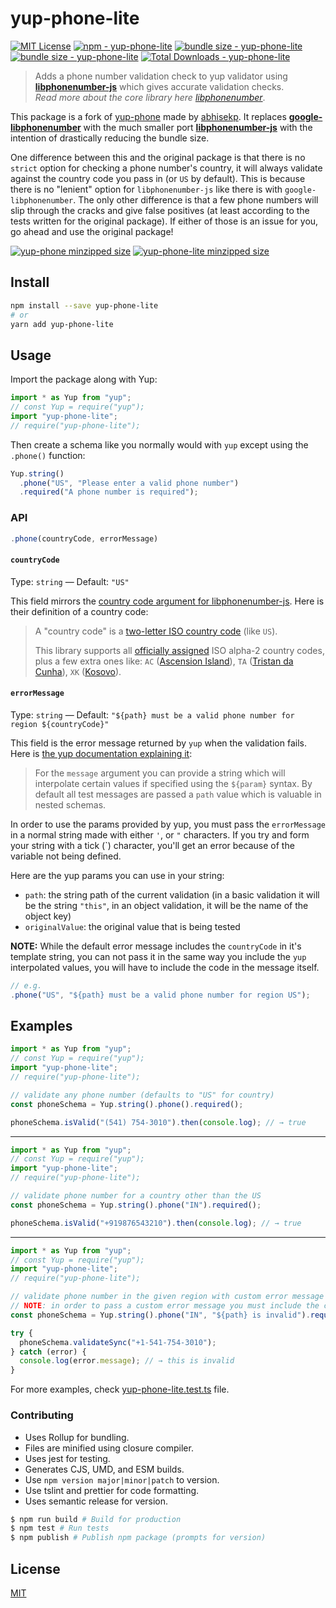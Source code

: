 # yup-phone-lite

[![MIT License](https://badgen.net/github/license/csandman/yup-phone-lite "MIT License")](LICENSE)
[![npm - yup-phone-lite](https://img.shields.io/npm/v/yup-phone-lite "yup-phone-lite npm")](https://www.npmjs.com/package/yup-phone-lite)
[![bundle size - yup-phone-lite](https://badgen.net/bundlephobia/min/yup-phone-lite "yup-phone-lite bundlephobia")](https://bundlephobia.com/result?p=yup-phone-lite)
[![bundle size - yup-phone-lite](https://badgen.net/bundlephobia/minzip/yup-phone-lite "yup-phone-lite bundlephobia")](https://bundlephobia.com/result?p=yup-phone-lite)
[![Total Downloads - yup-phone-lite](https://badgen.net/npm/dt/yup-phone-lite?color=blue "yup-phone-lite npm downloads")](https://bundlephobia.com/result?p=yup-phone-lite)

> Adds a phone number validation check to yup validator using [**libphonenumber-js**](https://www.npmjs.com/package/libphonenumber-js) which gives accurate validation checks.  
> _Read more about the core library here_ [_libphonenumber_](https://github.com/googlei18n/libphonenumber/blob/master/README.md#readme).

This package is a fork of [yup-phone](https://github.com/abhisekp/yup-phone) made by [abhisekp](https://github.com/abhisekp). It replaces [**google-libphonenumber**](https://www.npmjs.com/package/google-libphonenumber) with the much smaller port [**libphonenumber-js**](https://www.npmjs.com/package/libphonenumber-js) with the intention of drastically reducing the bundle size.

One difference between this and the original package is that there is no `strict` option for checking a phone number's country, it will always validate against the country code you pass in (or `US` by default). This is because there is no "lenient" option for `libphonenumber-js` like there is with `google-libphonenumber`. The only other difference is that a few phone numbers will slip through the cracks and give false positives (at least according to the tests written for the original package). If either of those is an issue for you, go ahead and use the original package!

[![yup-phone minzipped size](https://badgen.net/bundlephobia/minzip/yup-phone?label=yup-phone "yup-phone bundlephobia")](https://bundlephobia.com/result?p=yup-phone)
[![yup-phone-lite minzipped size](https://badgen.net/bundlephobia/minzip/yup-phone-lite?label=yup-phone-lite "yup-phone-lite bundlephobia")](https://bundlephobia.com/result?p=yup-phone-lite)

## Install

```sh
npm install --save yup-phone-lite
# or
yarn add yup-phone-lite
```

## Usage

Import the package along with Yup:

```js
import * as Yup from "yup";
// const Yup = require("yup");
import "yup-phone-lite";
// require("yup-phone-lite");
```

Then create a schema like you normally would with `yup` except using the `.phone()` function:

```js
Yup.string()
  .phone("US", "Please enter a valid phone number")
  .required("A phone number is required");
```

### API

```js
.phone(countryCode, errorMessage)
```

#### `countryCode`

Type: `string` — Default: `"US"`

This field mirrors the [country code argument for libphonenumber-js](https://github.com/catamphetamine/libphonenumber-js#country-code). Here is their definition of a country code:

> A "country code" is a [two-letter ISO country code](https://en.wikipedia.org/wiki/ISO_3166-1_alpha-2) (like `US`).
>
> This library supports all [officially assigned](https://en.wikipedia.org/wiki/ISO_3166-1_alpha-2#Officially_assigned_code_elements) ISO alpha-2 country codes, plus a few extra ones like: `AC` ([Ascension Island](https://en.wikipedia.org/wiki/Ascension_Island)), `TA` ([Tristan da Cunha](https://en.wikipedia.org/wiki/Tristan_da_Cunha)), `XK` ([Kosovo](https://en.wikipedia.org/wiki/Kosovo)).

#### `errorMessage`

Type: `string` — Default: `"${path} must be a valid phone number for region ${countryCode}"`

This field is the error message returned by `yup` when the validation fails. Here is [the yup documentation explaining it](https://github.com/jquense/yup#mixedtestname-string-message-string--function-test-function-schema):

> For the `message` argument you can provide a string which will interpolate certain values if specified using the `${param}` syntax. By default all test messages are passed a `path` value which is valuable in nested schemas.

In order to use the params provided by yup, you must pass the `errorMessage` in a normal string made with either `'`, or `"` characters. If you try and form your string with a tick (\`) character, you'll get an error because of the variable not being defined.

Here are the yup params you can use in your string:

- `path`: the string path of the current validation (in a basic validation it will be the string `"this"`, in an object validation, it will be the name of the object key)
- `originalValue`: the original value that is being tested

**NOTE:** While the default error message includes the `countryCode` in it's template string, you can not pass it in the same way you include the `yup` interpolated values, you will have to include the code in the message itself.

```js
// e.g.
.phone("US", "${path} must be a valid phone number for region US");
```

## Examples

```js
import * as Yup from "yup";
// const Yup = require("yup");
import "yup-phone-lite";
// require("yup-phone-lite");

// validate any phone number (defaults to "US" for country)
const phoneSchema = Yup.string().phone().required();

phoneSchema.isValid("(541) 754-3010").then(console.log); // → true
```

---

```js
import * as Yup from "yup";
// const Yup = require("yup");
import "yup-phone-lite";
// require("yup-phone-lite");

// validate phone number for a country other than the US
const phoneSchema = Yup.string().phone("IN").required();

phoneSchema.isValid("+919876543210").then(console.log); // → true
```

---

```js
import * as Yup from "yup";
// const Yup = require("yup");
import "yup-phone-lite";
// require("yup-phone-lite");

// validate phone number in the given region with custom error message
// NOTE: in order to pass a custom error message you must include the country code as the first argument, even if using the default "US"
const phoneSchema = Yup.string().phone("IN", "${path} is invalid").required();

try {
  phoneSchema.validateSync("+1-541-754-3010");
} catch (error) {
  console.log(error.message); // → this is invalid
}
```

For more examples, check [yup-phone-lite.test.ts](src/yup-phone-lite.test.ts) file.

### Contributing

- Uses Rollup for bundling.
- Files are minified using closure compiler.
- Uses jest for testing.
- Generates CJS, UMD, and ESM builds.
- Use `npm version major|minor|patch` to version.
- Use tslint and prettier for code formatting.
- Uses semantic release for version.

```sh
$ npm run build # Build for production
$ npm test # Run tests
$ npm publish # Publish npm package (prompts for version)
```

## License

[MIT](LICENSE)
